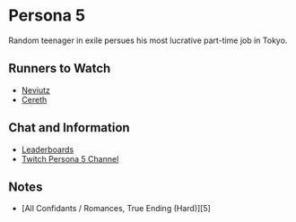 # Persona 5

Random teenager in exile persues his most lucrative part-time job in Tokyo.

## Runners to Watch

  * [Neviutz][1]
  * [Cereth][2]

## Chat and Information

  * [Leaderboards][3]
  * [Twitch Persona 5 Channel][4]

## Notes

  * [All Confidants / Romances, True Ending (Hard)][5]

[1]: https://www.twitch.tv/neviutz
[2]: https://www.twitch.tv/cereth
[3]: https://www.speedrun.com/p5/full_game
[4]: https://www.twitch.tv/directory/game/Persona%205